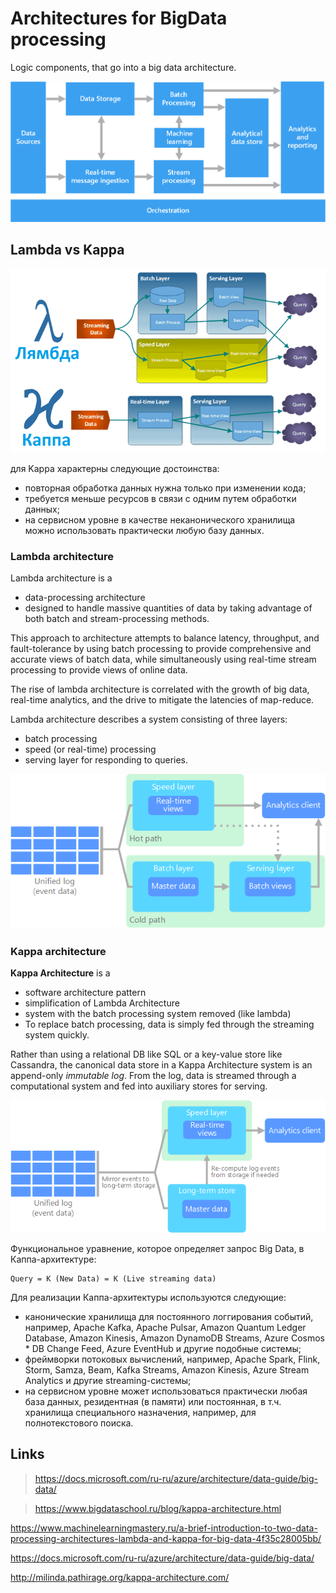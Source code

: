 # Architectures for BigData processing

Logic components, that go into a big data architecture.

![](big-data-pipeline.png)

## Lambda vs Kappa

![](каппа_2.png)

для Kappa характерны следующие достоинства:

* повторная обработка данных нужна только при изменении кода;
* требуется меньше ресурсов в связи с одним путем обработки данных;
* на сервисном уровне в качестве неканонического хранилища можно использовать практически любую базу данных.


### Lambda architecture

Lambda architecture is a
* data-processing architecture
* designed to handle massive quantities of data by taking advantage of both batch and stream-processing methods. 

This approach to architecture attempts to balance latency, throughput, and fault-tolerance by using batch processing to provide comprehensive and accurate views of batch data, while simultaneously using real-time stream processing to provide views of online data.

The rise of lambda architecture is correlated with the growth of big data, real-time analytics, and the drive to mitigate the latencies of map-reduce.

Lambda architecture describes a system consisting of three layers: 
* batch processing
* speed (or real-time) processing
* serving layer for responding to queries.

![](lambda.png)


### Kappa architecture

**Kappa Architecture** is a 
* software architecture pattern
* simplification of Lambda Architecture
* system with the batch processing system removed (like lambda)
* To replace batch processing, data is simply fed through the streaming system quickly.

Rather than using a relational DB like SQL or a key-value store like Cassandra, the canonical data store in a Kappa Architecture system is an append-only *immutable log*. 
From the log, data is streamed through a computational system and fed into auxiliary stores for serving.

![](kappa.png)




Функциональное уравнение, которое определяет запрос Big Data, в Каппа-архитектуре:
```
Query = K (New Data) = K (Live streaming data)
```

Для реализации Каппа-архитектуры используются следующие:
* канонические хранилища для постоянного логгирования событий, например, Apache Kafka, Apache Pulsar, Amazon Quantum Ledger Database, Amazon Kinesis, Amazon DynamoDB Streams, Azure Cosmos * DB Change Feed, Azure EventHub и другие подобные системы;
* фреймворки потоковых вычислений, например, Apache Spark, Flink, Storm, Samza, Beam, Kafka Streams, Amazon Kinesis, Azure Stream Analytics и другие streaming-системы;
* на сервисном уровне может использоваться практически любая база данных, резидентная (в памяти) или постоянная, в т.ч. хранилища специального назначения, например, для полнотекстового поиска.




## Links

> https://docs.microsoft.com/ru-ru/azure/architecture/data-guide/big-data/

> https://www.bigdataschool.ru/blog/kappa-architecture.html

https://www.machinelearningmastery.ru/a-brief-introduction-to-two-data-processing-architectures-lambda-and-kappa-for-big-data-4f35c28005bb/

https://docs.microsoft.com/ru-ru/azure/architecture/data-guide/big-data/

http://milinda.pathirage.org/kappa-architecture.com/